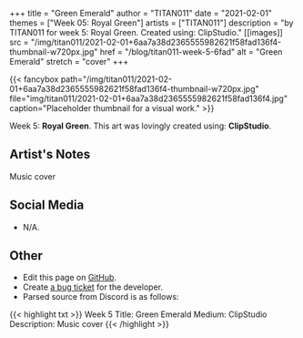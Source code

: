 +++
title =       "Green Emerald"
author =      "TITAN011"
date =        "2021-02-01"
themes =      ["Week 05: Royal Green"]
artists =     ["TITAN011"]
description = "by TITAN011 for week 5: Royal Green. Created using: ClipStudio."
[[images]]
      src = "/img/titan011/2021-02-01+6aa7a38d2365555982621f58fad136f4-thumbnail-w720px.jpg"
      href = "/blog/titan011-week-5-6fad"
      alt = "Green Emerald"
      stretch = "cover"
+++


{{< fancybox path="/img/titan011/2021-02-01+6aa7a38d2365555982621f58fad136f4-thumbnail-w720px.jpg" file="img/titan011/2021-02-01+6aa7a38d2365555982621f58fad136f4.jpg" caption="Placeholder thumbnail for a visual work." >}}


Week 5: **Royal Green**. This art was lovingly created using: **ClipStudio**.

## Artist's Notes

Music cover

## Social Media

- N/A.

## Other

- Edit this page on [GitHub](https://github.com/teaminkling/web-refresh/edit/main/content/blog/titan011-week-5-6fad.md).
- Create [a bug ticket](https://github.com/teaminkling/web-refresh/issues/new?assignees=&labels=bug&template=problem-report.md&title=) for the developer.
- Parsed source from Discord is as follows:

{{< highlight txt >}}
Week 5
Title: Green Emerald 
Medium: ClipStudio
Description: Music cover
{{< /highlight >}}